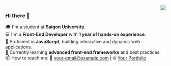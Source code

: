<a href="https://github.com/your-username">
   <img align="right" src="https://github-readme-stats.vercel.app/api?username=LeDuyQuan1911&show_icons=true&theme=dark"/>
</a>

### Hi there 👋  
🎓 I'm a student at **Saigon University**.  
💻 I'm a **Front-End Developer** with **1 year of hands-on experience**.  
🚀 Proficient in **JavaScript**, building interactive and dynamic web applications.  
🌱 Currently learning **advanced front-end frameworks** and best practices.  
📫 How to reach me: 📨 your-email@example.com | 🌐 [Your Portfolio](https://your-portfolio-link.com)  

